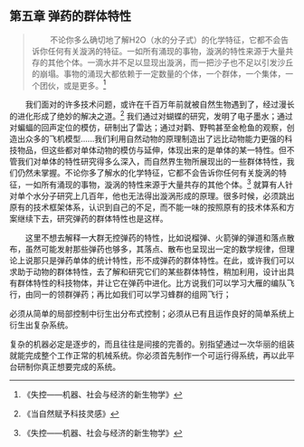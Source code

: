## 第五章 弹药的群体特性

> &emsp;&emsp; 不论你多么确切地了解H2O（水的分子式）的化学特征，它都不会告诉你任何有关漩涡的特征。一如所有涌现的事物，漩涡的特性来源于大量共存的其他个体。一滴水并不足以显现出漩涡，而一把沙子也不足以引发沙丘的崩塌。事物的涌现大都依赖于一定数量的个体，一个群体，一个集体，一个团伙，或是更多。[^1]

[^1]:《失控——机器、社会与经济的新生物学》  

&emsp;&emsp;我们面对的许多技术问题，或许在千百万年前就被自然生物遇到了，经过漫长的进化形成了绝妙的解决之道。[^2] 我们通过对蝴蝶的研究，发明了电子墨水；通过对蝙蝠的回声定位的模仿，研制出了雷达；通过对鹳、野鸭甚至金枪鱼的观察，创造出众多的飞机模型......我们利用自然动物的原理制造出了远比动物能力更强的科技物品，但这些都对单体动物的模仿与延伸，体现出来的是单体的某一特性。但不管我们对单体的特性研究得多么深入，而自然界生物所展现出的一些群体特性，我们仍然未掌握。不论你多了解水的化学特征，它都不会告诉你任何有关旋涡的特征，一如所有涌现的事物，漩涡的特性来源于大量共存的其他个体。[^1] 就算有人针对单个水分子研究上几百年，他也无法得出漩涡形成的原理。很多时候，必须跳出原有的技术框架体系，认识到自己的不足，而不能一味的按照原有的技术体系和方案继续下去，研究弹药的群体特性也是这样。

&emsp;&emsp;这里不想去解释一大群无控弹药的特性，比如说榴弹、火箭弹的弹道和落点散布，虽然可能发射那些弹药也够多，其落点、散布也呈现出一定的数学规律，但理论上说那只是弹药单体的统计特性，形不成弹药的群体特性。在此，或许我们可以求助于动物的群体特性，去了解和研究它们的某些群体特性，稍加利用，设计出具有群体特性的科技物体，并让它在弹药中进化。比方说我们可以学习大雁的编队飞行，由同一的领群弹药；再比如我们可以学习蜂群的组网飞行；

[^2]:《当自然赋予科技灵感》


必须从简单的局部控制中衍生出分布式控制；必须从已有且运作良好的简单系统上衍生出复杂系统。

复杂的机器必定是逐步的，而且往往是间接的完善的。别指望通过一次华丽的组装就能完成整个工作正常的机械系统。你必须首先制作一个可运行得系统，再以此平台研制你真正想要完成的系统。


